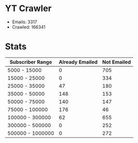 # YT Crawler
- Emails: 3317
- Crawled: 166341

# Stats
| Subscriber Range  | Already Emailed | Not Emailed |
|-------|-------|-------|
| 5000 - 15000 | 0 | 705 |
| 15000 - 25000 | 0 | 334 |
| 25000 - 35000 | 47 | 180 |
| 35000 - 50000 | 148 | 153 |
| 50000 - 75000 | 140 | 147 |
| 75000 - 100000 | 176 | 46 |
| 100000 - 300000 | 62 | 655 |
| 300000 - 500000 | 0 | 252 |
| 500000 - 1000000 | 0 | 272 |
